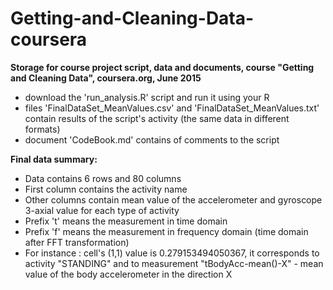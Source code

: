 # Getting-and-Cleaning-Data-coursera
**Storage for course project script, data and documents, course "Getting and Cleaning Data", coursera.org, June 2015**

+ download the 'run_analysis.R' script and run it using your R
+ files 'FinalDataSet_MeanValues.csv' and 'FinalDataSet_MeanValues.txt' contain results of the script's activity (the same data in different formats)
+ document 'CodeBook.md' contains of comments to the script

**Final data summary:**
* Data contains 6 rows and 80 columns
* First column contains the activity name
* Other columns contain mean value of the accelerometer and gyroscope 3-axial value for each type of activity
* Prefix 't' means the measurement in time domain
* Prefix 'f' means the measurement in frequency domain (time domain after FFT transformation)
* For instance : cell's (1,1) value is 0.279153494050367, it corresponds to activity "STANDING" and to measurement "tBodyAcc-mean()-X" - mean value of the body accelerometer in the direction X
